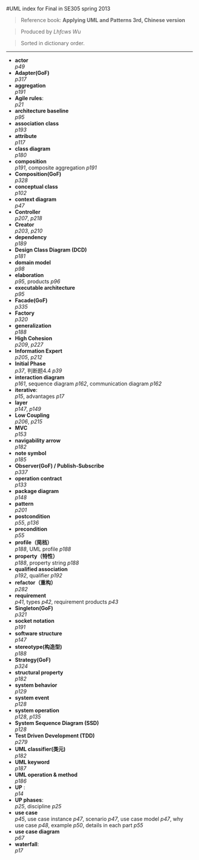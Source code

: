 #UML index for Final in SE305 spring 2013  

> Reference book: **Applying UML and Patterns 3rd, Chinese version**

> Produced by *Lhfcws Wu*

> Sorted in dictionary order. 

---

+ **actor**   
  _p49_       
+ **Adapter(GoF)**  
  _p317_
+ **aggregation**  
  _p191_
+ **Agile rules**:   
  _p21_
+ **architecture baseline**  
  _p95_
+ **association class**  
  _p193_
+ **attribute**  
  _p117_ 
+ **class diagram**   
  _p180_
+ **composition**  
  _p191_, composite aggregation _p191_
+ **Composition(GoF)**  
  _p328_
+ **conceptual class**  
  _p102_
+ **context diagram**   
  _p47_
+ **Controller**  
  _p207_, _p218_ 
+ **Creator**  
  _p203_, _p210_
+ **dependency**  
  _p189_
+ **Design Class Diagram (DCD)**  
  _p181_
+ **domain model**   
  _p98_
+ **elaboration**   
  _p95_, products _p96_
+ **executable architecture**   
  _p95_
+ **Facade(GoF)**  
  _p335_
+ **Factory**  
  _p320_
+ **generalization**  
  _p188_
+ **High Cohesion**  
  _p209_, _p227_ 
+ **Information Expert**  
  _p205_, _p212_
+ **Initial Phase**   
  _p37_, 判断题4.4 _p39_
+ **interaction diagram**  
  _p161_, sequence diagram _p162_, communication diagram _p162_
+ **iterative**:   
  _p15_, advantages _p17_
+ **layer**  
  _p147_, _p149_
+ **Low Coupling**  
  _p206_, _p215_
+ **MVC**   
  _p153_
+ **navigability arrow**  
  _p182_
+ **note symbol**  
  _p185_
+ **Observer(GoF) / Publish-Subscribe**  
  _p337_
+ **operation contract**  
  _p133_
+ **package diagram**   
  _p148_
+ **pattern**  
  _p201_
+ **postcondition**   
  _p55_, _p136_
+ **precondition**   
  _p55_
+ **profile（简档）**  
  _p188_, UML profile _p188_
+ **property（特性）**  
  _p188_, property string _p188_
+ **qualified association**  
  _p192_, qualifier _p192_
+ **refactor（重构）**  
  _p282_
+ **requirement**    
  _p41_, types _p42_, requirement products _p43_
+ **Singleton(GoF)**  
  _p321_
+ **socket notation**  
  _p191_
+ **software structure**   
  _p147_
+ **stereotype(构造型)**  
  _p188_
+ **Strategy(GoF)**  
  _p324_
+ **structural property**  
  _p182_
+ **system behavior**  
  _p129_
+ **system event**  
  _p128_
+ **system operation**  
  _p128_, _p135_
+ **System Sequence Diagram (SSD)**   
  _p128_
+ **Test Driven Development (TDD)**  
  _p279_
+ **UML classifier(类元)**  
  _p182_
+ **UML keyword**  
  _p187_ 
+ **UML operation & method**  
  _p186_
+ **UP** :   
  _p14_
+ **UP phases**:    
  _p25_, discipline _p25_
+ **use case**  
  _p45_, use case instance _p47_, scenario _p47_, use case model _p47_, why use case _p48_, example _p50_, details in each part _p55_
+ **use case diagram**  
  _p67_
+ **waterfall**:   
  _p17_
